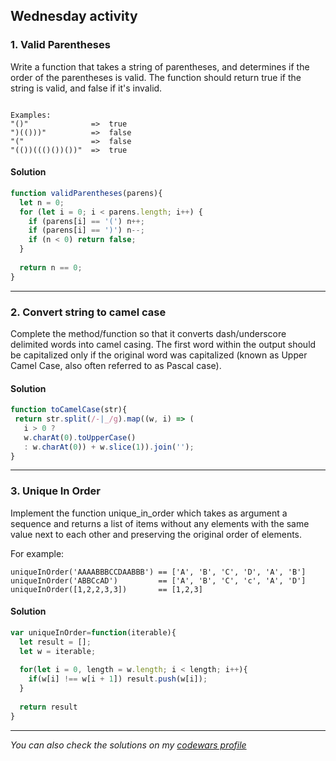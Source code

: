 ## Wednesday activity

### 1. Valid Parentheses
Write a function that takes a string of parentheses, and determines if the order of the parentheses is valid. The function should return true if the string is valid, and false if it's invalid.

```

Examples:
"()"              =>  true
")(()))"          =>  false
"("               =>  false
"(())((()())())"  =>  true
```

#### Solution
```javascript
function validParentheses(parens){
  let n = 0;
  for (let i = 0; i < parens.length; i++) {
    if (parens[i] == '(') n++;
    if (parens[i] == ')') n--;
    if (n < 0) return false;
  }
  
  return n == 0;
}
```
----------
### 2. Convert string to camel case
Complete the method/function so that it converts dash/underscore delimited words into camel casing. The first word within the output should be capitalized only if the original word was capitalized (known as Upper Camel Case, also often referred to as Pascal case).

#### Solution
```javascript
function toCamelCase(str){
 return str.split(/-|_/g).map((w, i) => (
   i > 0 ? 
   w.charAt(0).toUpperCase() 
   : w.charAt(0)) + w.slice(1)).join('');
}
```
------------
### 3. Unique In Order
Implement the function unique_in_order which takes as argument a sequence and returns a list of items without any elements with the same value next to each other and preserving the original order of elements.

For example:

```
uniqueInOrder('AAAABBBCCDAABBB') == ['A', 'B', 'C', 'D', 'A', 'B']
uniqueInOrder('ABBCcAD')         == ['A', 'B', 'C', 'c', 'A', 'D']
uniqueInOrder([1,2,2,3,3])       == [1,2,3]
```

#### Solution
```javascript
var uniqueInOrder=function(iterable){
  let result = [];
  let w = iterable;
  
  for(let i = 0, length = w.length; i < length; i++){
    if(w[i] !== w[i + 1]) result.push(w[i]);
  }
  
  return result
}
```

-----
*You can also check the solutions on my [codewars profile](https://www.codewars.com/users/Erokk15/completed_solutions)*